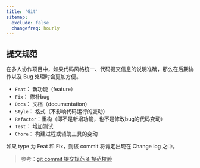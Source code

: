 ```yaml
---
title: 'Git'
sitemap:
  exclude: false
  changefreq: hourly
---
```


## 提交规范

在多人协作项目中，如果代码风格统一、代码提交信息的说明准确，那么在后期协作以及 Bug 处理时会更加方便。

* `Feat`：    新功能（feature）
* `Fix`：     修补bug
* `Docs`：    文档（documentation）
* `Style`：   格式（不影响代码运行的变动）
* `Refactor`：重构（即不是新增功能，也不是修改bug的代码变动）
* `Test`：    增加测试
* `Chore`：   构建过程或辅助工具的变动

如果 type 为 Feat 和 Fix，则该 commit 将肯定出现在 Change log 之中。

> 参考：[git commit 提交规范 & 规范校验](https://blog.csdn.net/y491887095/article/details/80594043)